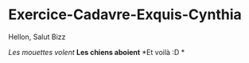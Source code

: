 # Exercice-Cadavre-Exquis-Cynthia
Hellon,
Salut
Bizz

*Les mouettes volent*
**Les chiens aboient**
*Et voilà :D *

